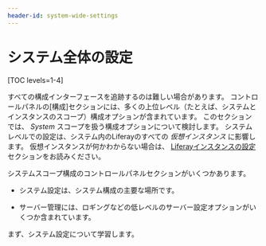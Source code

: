 ```yaml
---
header-id: system-wide-settings
---
```


# システム全体の設定

[TOC levels=1-4]

すべての構成インターフェースを追跡するのは難しい場合があります。 コントロールパネルの[構成]セクションには、多くの上位レベル（たとえば、システムとインスタンスのスコープ）構成オプションが含まれています。 このセクションでは、 *System* スコープを扱う構成オプションについて検討します。 システムレベルでの設定は、システム内のLiferayのすべての *仮想インスタンス* に影響します。 仮想インスタンスが何かわからない場合は、 [Liferayインスタンスの設定](/docs/7-1/user/-/knowledge_base/u/setting-up-a-virtual-instance)セクションをお読みください。

システムスコープ構成のコントロールパネルセクションがいくつかあります。

  - システム設定は、システム構成の主要な場所です。

  - サーバー管理には、ロギングなどの低レベルのサーバー設定オプションがいくつか含まれています。

まず、システム設定について学習します。
